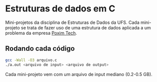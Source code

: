# Estruturas de dados em C

Mini-projetos da disciplina de Estruturas de Dados da UFS. Cada mini-projeto se trata de fazer uso de uma estrutura de dados aplicada a um problema da empresa [Poxim Tech](https://pt.wikipedia.org/wiki/Rio_Poxim).

## Rodando cada código

```bash
gcc -Wall -O3 arquivo.c
./a.out <arquivo de input> <arquivo de output>
```

Cada mini-projeto vem com um arquivo de input mediano (0.2-0.5 GB).


